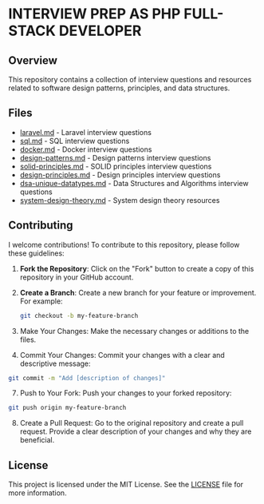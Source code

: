 # INTERVIEW PREP AS PHP FULL-STACK DEVELOPER

## Overview

This repository contains a collection of interview questions and resources related to software design patterns, principles, and data structures. 

## Files

- [laravel.md](laravel.md) - Laravel interview questions
- [sql.md](sql.md) - SQL interview questions
- [docker.md](docker.md) - Docker interview questions
- [design-patterns.md](design-patterns.md) - Design patterns interview questions
- [solid-principles.md](solid-principles.md) - SOLID principles interview questions
- [design-principles.md](design-principles.md) - Design principles interview questions
- [dsa-unique-datatypes.md](dsa-unique-datatypes.md) - Data Structures and Algorithms interview questions
- [system-design-theory.md](system-design-theory.md) - System design theory resources

## Contributing

I welcome contributions! To contribute to this repository, please follow these guidelines:

1. **Fork the Repository**: Click on the "Fork" button to create a copy of this repository in your GitHub account.

2. **Create a Branch**: Create a new branch for your feature or improvement. For example:
   ```bash
   git checkout -b my-feature-branch
   ```

4. Make Your Changes: Make the necessary changes or additions to the files.

5. Commit Your Changes: Commit your changes with a clear and descriptive message:
```bash
git commit -m "Add [description of changes]"
```
7. Push to Your Fork: Push your changes to your forked repository:
```bash
git push origin my-feature-branch
```
8. Create a Pull Request: Go to the original repository and create a pull request. Provide a clear description of your changes and why they are beneficial.



## License

This project is licensed under the MIT License. See the [LICENSE](LICENSE) file for more information.
